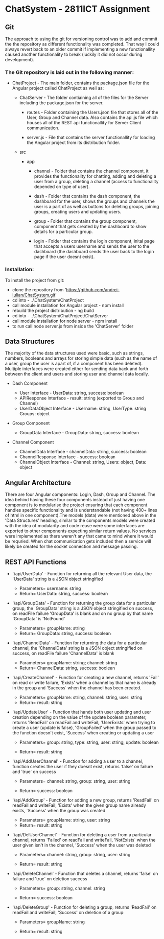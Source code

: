 # ChatSystem - 2811ICT Assignment

## Git
The approach to using the git for versioning control was to add and commit the the repository as different functionality was 
completed. That way I could always revert back to an older commit if implementing a new functionallity caused another functionality
to break (luckily it did not occur during development).

### The Git repository is laid out in the following manner:
* ChatProject - The main folder, contains the package.json file for the Angular project called ChatProject as well as:
  * ChatServer - The folder contiaining all of the files for the Server including the package.json for the server.
    * routes - Folder containing the Users.json file that stores all of the User, Group and Channel data. Also contains 
    the api.js file which houses all of the REST api functionallity for Server Client communication.
    
    * server.js - File that contains the server functionallity for loading the Angular project from its distribution folder.
    
  * src
    * app
      * channel - Folder that contains the channel component, it provides the functionality for chatting, adding and deleting a 
      user from a group, deleting a channel (access to functionality depended on type of user).
      
      * dash - Folder that contains the dash component, the dashboard for the user, shows the groups and channels the user is a 
      part of as well as buttons for deleting groups, joining groups, creating users and updating users. 
      
      * group - Folder that contains the group component, component that gets created by the dashboard to show details for a
      particular group.
      
      * login - Folder that contains the login component, inital page that accepts a users username and sends the user to the 
      dashboard (the dashboard sends the user back to the login page if the user doesnt exist).

### Installation:
To install the project from git:
* clone the repository from 'https://github.com/andrei-iulian/ChatSystem.git'
* cd into - ..\ChatSystem\ChatProject
* call module installation for Angular project - npm install
* rebuild the project distribution - ng build
* cd into - ..\ChatSystem\ChatProject\ChatServer
* call module installation for node server - npm install
* to run call node server.js from inside the 'ChatServer' folder

## Data Structures
The majority of the data structures used were basic, such as strings, numbers, booleans and arrays for storing simple data 
(such as the name of a user, group the user is apart of, if a component has been deleted). Multiple interfaces were created
either for sending data back and forth between the client and users and storing user and channel data locally.
* Dash Component
  * User Interface - UserData: string, success: boolean
  * APIResponse Interface - result: string (exported to Group and Channel)
  * UserDataObject Interface -   Username: string, UserType: string Groups: object

* Group Component
  * GroupData Interface - GroupData: string, success: boolean

* Channel Component
  * ChannelData Interface - channelData: string, success: boolean
  * ChannelResponse Interface - success: boolean
  * ChannelObject Interface - Channel: string, Users: object, Data: object
  
## Angular Architecture
There are four Angular components: Login, Dash, Group and Channel. The idea behind having these four components instead of just having one component is to modularise the project ensuring that each component handles specific functionality and is understandable (not having 400+ lines of html in one component).The models (data) were mentioned above in the 'Data Structures' heading, similar to the components models were created with the idea of modularity and code reuse were some interfaces are exported to other components expecting similar return values. No services were implemented as there weren't any that came to mind where it would be requried. When chat communication gets included then a service will likely be created for the socket connection and message passing. 

## REST API Functions

* '/api/UserData' - Function for returning all the relevant User data, the 'UserData' string is a JSON object stringified
  * Parameters= username: string
  * Return= UserData: string, success: boolean

* '/api/GroupData' - Function for returning the group data for a particular group, the 'GroupData' string is a JSON object stringified 
on success, on readFile failure 'GroupData' is blank and on no group by that name 'GroupData' is 'NotFound'
  * Parameters= groupName: string
  * Return= GroupData: string, success: boolean
 
* '/api/ChannelData' - Function for returning the data for a particular channel,  the 'ChannelData' string is a JSON object stringified 
on success, on readFile failure 'ChannelData' is blank
  * Parameters= groupName: string; channel: string
  * Return= ChannelData: string, success: boolean

* '/api/CreateChannel' - Function for creating a new channel, returns 'Fail' on read or write failure, 'Exists' when a channel by that name is already in the group and 'Success' when the channel has been created.
  * Parameters= groupName: string, channel: string, user: string
  * Return= result: string
 
* '/api/UpdateUser' - Function that hands both user updating and user creation depending on the value of the update boolean parameter, returns 'ReadFail' on readFail and writeFail, 'UserExists' when trying to create a user (update is false), 'GroupFailed' when the group passed to the function doesn't exist, 'Success' when creating or updating a user
  * Parameters= group: string, type: string, user: string, update: boolean
  
  * Return= result: string
 
* '/api/AddUserChannel' - Function for adding a user to a channel, function creates the user if they doesnt exist, returns 'false' on failure and 'true' on success
  * Parameters= channel: string, group: string, user: string
  
  * Return= success: boolean

* '/api/AddGroup' - Function for adding a new group, returns 'ReadFail' on readFail and writeFail, 'Exists' when the given group name already exists, 'Success' when the group was created
  * Parameters= groupName: string, user: string
  * Return= result: string
 
* '/api/DelUserChannel' - Function for deleting a user from a particular channel, returns 'Failed' on readFail and writeFail, 'NotExists' when the user given isn't in the channel, 'Success' when the user was deleted
  * Parameters= channel: string, group: string, user: string
  
  * Return= result: string
  
* '/api/DeleteChannel' - Function that deletes a channel,  returns 'false' on failure and 'true' on deletion success
  * Parameters= group: string, channel: string
 
  * Return= success: boolean
 
* '/api/DeleteGroup' - Function for deleting a group, returns 'ReadFail' on readFail and writeFail, 'Success' on deletion of a group
  * Parameters= groupName: string
 
  * Return= result: string
 
